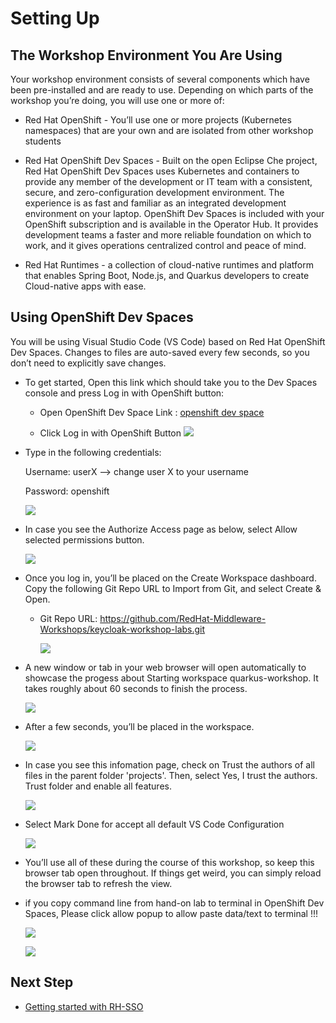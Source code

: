 # Setting Up

## The Workshop Environment You Are Using

Your workshop environment consists of several components which have been pre-installed and are ready to use. Depending on which parts of the workshop you’re doing, you will use one or more of:

- Red Hat OpenShift - You’ll use one or more projects (Kubernetes namespaces) that are your own and are isolated from other workshop students

- Red Hat OpenShift Dev Spaces - Built on the open Eclipse Che project, Red Hat OpenShift Dev Spaces uses Kubernetes and containers to provide any member of the development or IT team with a consistent, secure, and zero-configuration development environment. The experience is as fast and familiar as an integrated development environment on your laptop. OpenShift Dev Spaces is included with your OpenShift subscription and is available in the Operator Hub. It provides development teams a faster and more reliable foundation on which to work, and it gives operations centralized control and peace of mind.

- Red Hat Runtimes - a collection of cloud-native runtimes and platform that enables Spring Boot, Node.js, and Quarkus developers to create Cloud-native apps with ease.

## Using OpenShift Dev Spaces

You will be using Visual Studio Code (VS Code) based on Red Hat OpenShift Dev Spaces. Changes to files are auto-saved every few seconds, so you don’t need to explicitly save changes.

- To get started, Open this link which should take you to the Dev Spaces console and press Log in with OpenShift button:

  - Open OpenShift Dev Space Link : [openshift dev space](https://devspaces.apps.cluster-29pc5.29pc5.sandbox855.opentlc.com/) 

  - Click Log in with OpenShift Button
    ![](images/sso-1.png)

- Type in the following credentials:

    Username: userX  --> change user X to your username

    Password: openshift

    ![](images/sso-2.png)

- In case you see the Authorize Access page as below, select Allow selected permissions button.
  
  ![](images/sso-3.png)

- Once you log in, you’ll be placed on the Create Workspace dashboard. Copy the following Git Repo URL to Import from Git, and select Create & Open.

  - Git Repo URL: https://github.com/RedHat-Middleware-Workshops/keycloak-workshop-labs.git

    ![](images/sso-4.png)

- A new window or tab in your web browser will open automatically to showcase the progess about Starting workspace quarkus-workshop. It takes roughly about 60 seconds to finish the process.

  ![](images/sso-5.png)

- After a few seconds, you’ll be placed in the workspace.
  
  ![](images/sso-7.png)

- In case you see this infomation page, check on Trust the authors of all files in the parent folder 'projects'. Then, select Yes, I trust the authors. Trust folder and enable all features.
  
  ![](images/sso-6.png)

- Select Mark Done for accept all default VS Code Configuration
  
  ![](images/sso-8.png)

- You’ll use all of these during the course of this workshop, so keep this browser tab open throughout. If things get weird, you can simply reload the browser tab to refresh the view.

- if you copy command line from hand-on lab to terminal in OpenShift Dev Spaces, Please click allow popup to allow paste data/text to terminal !!! 
  
  ![](images/sso-26.png)

  ![](images/sso-27.png)

## Next Step
- [Getting started with RH-SSO](3-getting.md)